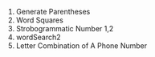 1. Generate Parentheses
2. Word Squares
3. Strobogrammatic Number 1,2
4. wordSearch2
5. Letter Combination of A Phone Number
